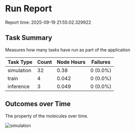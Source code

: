 # Run Report
Report time: 2025-09-19 21:55:02.329922

## Task Summary
Measures how many tasks have run as part of the application

| Task Type   |   Count |   Node Hours | Failures   |
|-------------|---------|--------------|------------|
| simulation  |      32 |        0.38  | 0 (0.0%)   |
| train       |       4 |        0.042 | 0 (0.0%)   |
| inference   |       3 |        0.049 | 0 (0.0%)   |

## Outcomes over Time
The property of the molecules over time.

![simulation](simulation-outputs.png)

